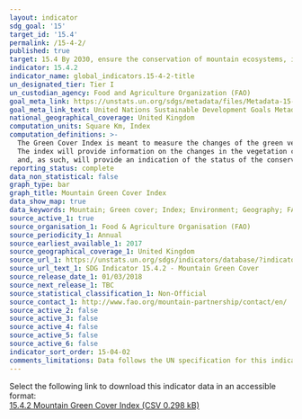 ```yaml
---
layout: indicator
sdg_goal: '15'
target_id: '15.4'
permalink: /15-4-2/
published: true
target: 15.4 By 2030, ensure the conservation of mountain ecosystems, including their biodiversity, in order to enhance their capacity to provide benefits that are essential for sustainable development
indicator: 15.4.2
indicator_name: global_indicators.15-4-2-title
un_designated_tier: Tier I
un_custodian_agency: Food and Agriculture Organization (FAO)
goal_meta_link: https://unstats.un.org/sdgs/metadata/files/Metadata-15-04-02.pdf
goal_meta_link_text: United Nations Sustainable Development Goals Metadata (PDF 384 KB)
national_geographical_coverage: United Kingdom
computation_units: Square Km, Index
computation_definitions: >-
  The Green Cover Index is meant to measure the changes of the green vegetation in mountain areas - i.e. forest, shrubs, trees, pasture land, crop land, etc. – in order to monitor progress on the mountain target.
  The index will provide information on the changes in the vegetation cover
  and, as such, will provide an indication of the status of the conservation of mountain environments.
reporting_status: complete
data_non_statistical: false
graph_type: bar
graph_title: Mountain Green Cover Index
data_show_map: true
data_keywords: Mountain; Green cover; Index; Environment; Geography; FAO
source_active_1: true
source_organisation_1: Food & Agriculture Organisation (FAO)
source_periodicity_1: Annual
source_earliest_available_1: 2017
source_geographical_coverage_1: United Kingdom
source_url_1: https://unstats.un.org/sdgs/indicators/database/?indicator=15.4.2
source_url_text_1: SDG Indicator 15.4.2 - Mountain Green Cover
source_release_date_1: 01/03/2018
source_next_release_1: TBC
source_statistical_classification_1: Non-Official
source_contact_1: http://www.fao.org/mountain-partnership/contact/en/
source_active_2: false
source_active_3: false
source_active_4: false
source_active_5: false
source_active_6: false
indicator_sort_order: 15-04-02
comments_limitations: Data follows the UN specification for this indicator. This indicator has not been identified in collaboration with topic experts.
---
```

Select the following link to download this indicator data in an accessible format:<br>[15.4.2 Mountain Green Cover Index (CSV 0.298 kB)](https://sustainabledevelopment-uk.github.io/sdg-data/data/15-4-2.csv)